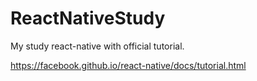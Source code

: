 # ReactNativeStudy

My study react-native with official tutorial.

https://facebook.github.io/react-native/docs/tutorial.html


